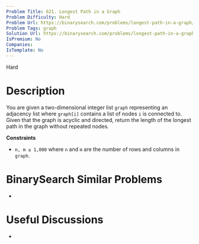 ```yaml
---
Problem Title: 621. Longest Path in a Graph
Problem Difficulty: Hard
Problem Url: https://binarysearch.com/problems/longest-path-in-a-graph/
Problem Tags: graph
Solution Url: https://binarysearch.com/problems/longest-path-in-a-graph/solutions/
IsPremium: No
Companies: 
IsTemplate: No
---
```


<span style="color: ;">Hard</span>

# Description

You are given a two-dimensional integer list `graph` representing an adjacency list where `graph[i]` contains a list of nodes `i` is connected to. Given that the graph is acyclic and directed, return the length of the longest path in the graph without repeated nodes.

**Constraints**

- `n, m ≤ 1,000` where `n` and `m` are the number of rows and columns in `graph`.

# BinarySearch Similar Problems

- []()

# Useful Discussions

- []()
